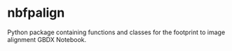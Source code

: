 # nbfpalign
Python package containing functions and classes for the footprint to image alignment GBDX Notebook.
